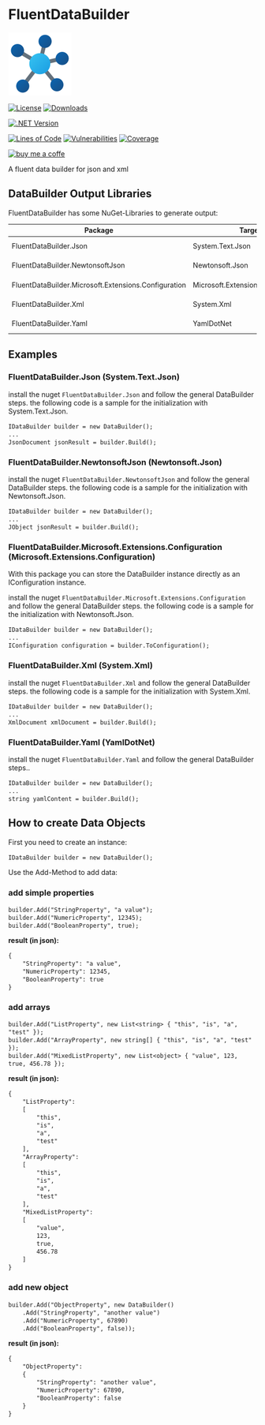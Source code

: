 # FluentDataBuilder

![html-compiler-tool](https://raw.githubusercontent.com/lk-code/fluent-data-builder/main/icon_128.png)

[![License](https://img.shields.io/github/license/lk-code/fluent-data-builder.svg?style=flat-square)](https://github.com/lk-code/fluent-data-builder/blob/master/LICENSE)
[![Downloads](https://img.shields.io/nuget/dt/FluentDataBuilder.svg?style=flat-square)](https://www.nuget.org/packages/FluentDataBuilder/)

[![.NET Version](https://img.shields.io/badge/dotnet%20version-net8.0-blue?style=flat-square)](https://www.nuget.org/packages/FluentDataBuilder/)

[![Lines of Code](https://sonarcloud.io/api/project_badges/measure?project=lk-code_fluent-data-builder&metric=ncloc)](https://sonarcloud.io/summary/new_code?id=lk-code_fluent-data-builder)
[![Vulnerabilities](https://sonarcloud.io/api/project_badges/measure?project=lk-code_fluent-data-builder&metric=vulnerabilities)](https://sonarcloud.io/summary/new_code?id=lk-code_fluent-data-builder)
[![Coverage](https://sonarcloud.io/api/project_badges/measure?project=lk-code_fluent-data-builder&metric=coverage)](https://sonarcloud.io/summary/new_code?id=lk-code_fluent-data-builder)

[![buy me a coffe](https://cdn.buymeacoffee.com/buttons/v2/default-yellow.png)](https://www.buymeacoffee.com/lk.code)

A fluent data builder for json and xml

## DataBuilder Output Libraries

FluentDataBuilder has some NuGet-Libraries to generate output:

| Package                                              | Target                             | NuGet                                                                                                                                                                                                       |
|------------------------------------------------------|------------------------------------|-------------------------------------------------------------------------------------------------------------------------------------------------------------------------------------------------------------|
| FluentDataBuilder.Json                               | System.Text.Json                   | [![NuGet](https://img.shields.io/nuget/v/FluentDataBuilder.Json.svg?style=flat-square)](https://www.nuget.org/packages/FluentDataBuilder.Json/)                                                             |
| FluentDataBuilder.NewtonsoftJson                     | Newtonsoft.Json                    | [![NuGet](https://img.shields.io/nuget/v/FluentDataBuilder.NewtonsoftJson.svg?style=flat-square)](https://www.nuget.org/packages/FluentDataBuilder.NewtonsoftJson/)                                         |
| FluentDataBuilder.Microsoft.Extensions.Configuration | Microsoft.Extensions.Configuration | [![NuGet](https://img.shields.io/nuget/v/FluentDataBuilder.Microsoft.Extensions.Configuration.svg?style=flat-square)](https://www.nuget.org/packages/FluentDataBuilder.Microsoft.Extensions.Configuration/) |
| FluentDataBuilder.Xml                                | System.Xml                         | [![NuGet](https://img.shields.io/nuget/v/FluentDataBuilder.Xml.svg?style=flat-square)](https://www.nuget.org/packages/FluentDataBuilder.Xml/)                                                               |
| FluentDataBuilder.Yaml                               | YamlDotNet                         | [![NuGet](https://img.shields.io/nuget/v/FluentDataBuilder.Yaml.svg?style=flat-square)](https://www.nuget.org/packages/FluentDataBuilder.Yaml/)                                                              |

## Examples

### FluentDataBuilder.Json (System.Text.Json)

install the nuget `FluentDataBuilder.Json` and follow the general DataBuilder steps. the following code is a sample for the initialization with System.Text.Json.

```
IDataBuilder builder = new DataBuilder();
...
JsonDocument jsonResult = builder.Build();
```

### FluentDataBuilder.NewtonsoftJson (Newtonsoft.Json)

install the nuget `FluentDataBuilder.NewtonsoftJson` and follow the general DataBuilder steps. the following code is a sample for the initialization with Newtonsoft.Json.

```
IDataBuilder builder = new DataBuilder();
...
JObject jsonResult = builder.Build();
```

### FluentDataBuilder.Microsoft.Extensions.Configuration (Microsoft.Extensions.Configuration)

With this package you can store the DataBuilder instance directly as an IConfiguration instance.

install the nuget `FluentDataBuilder.Microsoft.Extensions.Configuration` and follow the general DataBuilder steps. the following code is a sample for the initialization with Newtonsoft.Json.

```
IDataBuilder builder = new DataBuilder();
...
IConfiguration configuration = builder.ToConfiguration();
```

### FluentDataBuilder.Xml (System.Xml)

install the nuget `FluentDataBuilder.Xml` and follow the general DataBuilder steps. the following code is a sample for the initialization with System.Xml.

```
IDataBuilder builder = new DataBuilder();
...
XmlDocument xmlDocument = builder.Build();
```

### FluentDataBuilder.Yaml (YamlDotNet)

install the nuget `FluentDataBuilder.Yaml` and follow the general DataBuilder steps..

```
IDataBuilder builder = new DataBuilder();
...
string yamlContent = builder.Build();
```

## How to create Data Objects

First you need to create an instance:

```
IDataBuilder builder = new DataBuilder();
```

Use the Add-Method to add data:

### add simple properties

```
builder.Add("StringProperty", "a value");
builder.Add("NumericProperty", 12345);
builder.Add("BooleanProperty", true);
```

**result (in json):**

```
{
    "StringProperty": "a value",
    "NumericProperty": 12345,
    "BooleanProperty": true
}
```

### add arrays

```
builder.Add("ListProperty", new List<string> { "this", "is", "a", "test" });
builder.Add("ArrayProperty", new string[] { "this", "is", "a", "test" });
builder.Add("MixedListProperty", new List<object> { "value", 123, true, 456.78 });
```

**result (in json):**

```
{
    "ListProperty":
    [
        "this",
        "is",
        "a",
        "test"
    ],
    "ArrayProperty":
    [
        "this",
        "is",
        "a",
        "test"
    ],
    "MixedListProperty":
    [
        "value",
        123,
        true,
        456.78
    ]
}
```

### add new object

```
builder.Add("ObjectProperty", new DataBuilder()
    .Add("StringProperty", "another value")
    .Add("NumericProperty", 67890)
    .Add("BooleanProperty", false));
```

**result (in json):**

```
{
    "ObjectProperty":
    {
        "StringProperty": "another value",
        "NumericProperty": 67890,
        "BooleanProperty": false
    }
}
```
